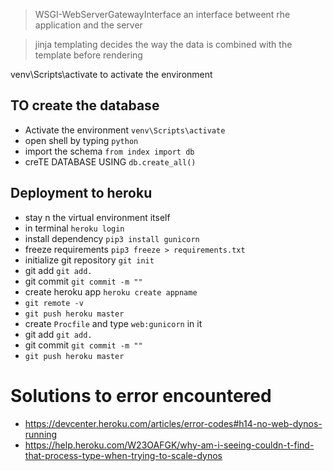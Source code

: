>WSGI-WebServerGatewayInterface
an interface betweent rhe application and the server


> jinja templating
decides the way the data is combined with the template before rendering

venv\Scripts\activate
to activate the environment

## TO create the database
* Activate the environment    `venv\Scripts\activate`
* open shell by typing `python`
* import the schema `from index import db`
* creTE DATABASE USING  `db.create_all()`

## Deployment to heroku
* stay n the virtual environment itself
* in terminal   `heroku login`
* install dependency `pip3 install gunicorn`
* freeze requirements `pip3 freeze > requirements.txt`
* initialize git repository `git init`
* git add `git add.`
* git commit `git commit -m "" `
* create heroku app `heroku create appname`
* `git remote -v`
* `git push heroku master`
* create `Procfile` and type `web:gunicorn` in it
* git add `git add.`
* git commit `git commit -m "" `
* `git push heroku master`

# Solutions to error encountered
* https://devcenter.heroku.com/articles/error-codes#h14-no-web-dynos-running
* https://help.heroku.com/W23OAFGK/why-am-i-seeing-couldn-t-find-that-process-type-when-trying-to-scale-dynos